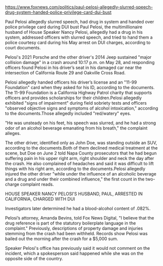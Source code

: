https://www.foxnews.com/politics/paul-pelosi-allegedly-slurred-speech-drug-system-handed-police-privilege-card-dui-bust


Paul Pelosi allegedly slurred speech, had drug in system and handed over police privilege card during DUI bust
Paul Pelosi, the multimillionaire husband of House Speaker Nancy Pelosi, allegedly had a drug in his system, addressed officers with slurred speech, and tried to hand them a police courtesy card during his May arrest on DUI charges, according to court documents.

Pelosi's 2021 Porsche and the other driver's 2014 Jeep sustained "major collision damage" in a crash around 10:17 p.m. on May 28, and responding officers found Pelosi in his driver’s seat in his damaged car near the intersection of California Route 29 and Oakville Cross Road.

Pelosi allegedly handed officers his driver’s license and an "11-99 Foundation" card when they asked for his ID, according to the documents. The 11-99 Foundation is a California Highway Patrol charity that supports officers and provides scholarships for their children.Pelosi allegedly exhibited "signs of impairment" during field sobriety tests and officers "observed objective signs and symptoms of alcohol intoxication," according to the documents.Those allegedly included "red/watery" eyes.

"He was unsteady on his feet, his speech was slurred, and he had a strong odor of an alcohol beverage emanating from his breath," the complaint alleges.

The other driver, identified only as John Doe, was standing outside an SUV, according to the documents.Both of them declined medical treatment at the scene, but Doe on June 2 told Napa County prosecutors that he had begun suffering pain in his upper right arm, right shoulder and neck the day after the crash. He also complained of headaches and said it was difficult to lift things with his right arm, according to the documents.Pelosi allegedly injured the other driver "while under the influence of an alcoholic beverage and a drug and under their combined influence," the first count in the two-charge complaint reads.

HOUSE SPEAKER NANCY PELOSI'S HUSBAND, PAUL, ARRESTED IN CALIFORNIA, CHARGED WITH DUI

Investigators later determined he had a blood-alcohol content of .082%.

Pelosi’s attorney, Amanda Bevins, told Fox News Digital, "I believe that the drug reference is part of the statutory boilerplate language in the complaint." Previously, descriptions of property damage and injuries stemming from the crash had been withheld. Records show Pelosi was bailed out the morning after the crash for a $5,000 sum.

Speaker Pelosi's office has previously said it would not comment on the incident, which a spokesperson said happened while she was on the opposite side of the country.
